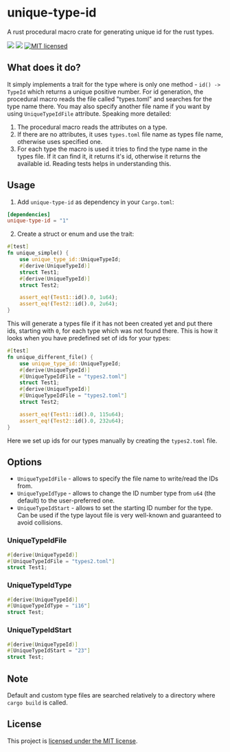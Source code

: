 # unique-type-id
A rust procedural macro crate for generating unique id for the rust types.


[![](https://meritbadge.herokuapp.com/unique-type-id)](https://crates.io/crates/unique-type-id) [![](https://travis-ci.org/vityafx/unique-type-id.svg?branch=master)](https://travis-ci.org/vityafx/unique-type-id)
[![MIT licensed](https://img.shields.io/badge/license-MIT-blue.svg)](./LICENSE)


## What does it do?

It simply implements a trait for the type where is only one method - `id() -> TypeId` which returns a unique positive number. For id generation, the procedural macro reads the file called "types.toml" and searches for the type name
there. You may also specify another file name if you want by using `UniqueTypeIdFile` attribute. Speaking more detailed:

1. The procedural macro reads the attributes on a type.
2. If there are no attributes, it uses `types.toml` file name as types file name, otherwise uses specified one.
3. For each type the macro is used it tries to find the type name in the types file. If it can find it, it returns
it's id, otherwise it returns the available id. Reading tests helps in understanding this.

## Usage

1. Add `unique-type-id` as dependency in your `Cargo.toml`:

```toml
[dependencies]
unique-type-id = "1"
```

2. Create a struct or enum and use the trait:

```rust
#[test]
fn unique_simple() {
    use unique_type_id::UniqueTypeId;
    #[derive(UniqueTypeId)]
    struct Test1;
    #[derive(UniqueTypeId)]
    struct Test2;

    assert_eq!(Test1::id().0, 1u64);
    assert_eq!(Test2::id().0, 2u64);
}
```
 
This will generate a types file if it has not been created yet and put there ids, starting with `0`,
for each type which was not found there. This is how it looks when you have predefined set of ids
for your types:

```rust
#[test]
fn unique_different_file() {
    use unique_type_id::UniqueTypeId;
    #[derive(UniqueTypeId)]
    #[UniqueTypeIdFile = "types2.toml"]
    struct Test1;
    #[derive(UniqueTypeId)]
    #[UniqueTypeIdFile = "types2.toml"]
    struct Test2;

    assert_eq!(Test1::id().0, 115u64);
    assert_eq!(Test2::id().0, 232u64);
}
```

Here we set up ids for our types manually by creating the `types2.toml` file.

## Options

- `UniqueTypeIdFile` - allows to specify the file name to write/read the IDs from.
- `UniqueTypeIdType` - allows to change the ID number type from `u64` (the default) to the
user-preferred one.
- `UniqueTypeIdStart` - allows to set the starting ID number for the type. Can be used if the
type layout file is very well-known and guaranteed to avoid collisions.

### UniqueTypeIdFile

```rust
#[derive(UniqueTypeId)]
#[UniqueTypeIdFile = "types2.toml"]
struct Test1;
```

### UniqueTypeIdType

```rust
#[derive(UniqueTypeId)]
#[UniqueTypeIdType = "i16"]
struct Test;
```

### UniqueTypeIdStart

```rust
#[derive(UniqueTypeId)]
#[UniqueTypeIdStart = "23"]
struct Test;
```

## Note

Default and custom type files are searched relatively to a directory where `cargo build` is called.
 
## License

This project is [licensed under the MIT license](https://github.com/vityafx/unique-type-id/blob/master/LICENSE).

